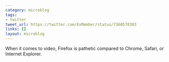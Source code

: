 ```yaml
---
category: microblog
tags:
- twitter
tweet_url: https://twitter.com/ExMember/status/7360578303
links: []
layout: microblog
---
```

When it comes to video, Firefox is pathetic compared to Chrome, Safari, or Internet Explorer.
